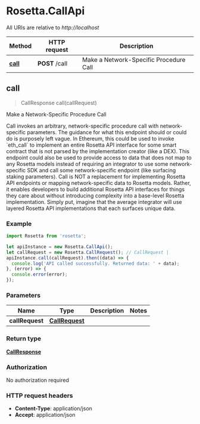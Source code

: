 # Rosetta.CallApi

All URIs are relative to *http://localhost*

Method | HTTP request | Description
------------- | ------------- | -------------
[**call**](CallApi.md#call) | **POST** /call | Make a Network-Specific Procedure Call



## call

> CallResponse call(callRequest)

Make a Network-Specific Procedure Call

Call invokes an arbitrary, network-specific procedure call with network-specific parameters. The guidance for what this endpoint should or could do is purposely left vague. In Ethereum, this could be used to invoke &#x60;eth_call&#x60; to implement an entire Rosetta API interface for some smart contract that is not parsed by the implementation creator (like a DEX). This endpoint could also be used to provide access to data that does not map to any Rosetta models instead of requiring an integrator to use some network-specific SDK and call some network-specific endpoint (like surfacing staking parameters). Call is NOT a replacement for implementing Rosetta API endpoints or mapping network-specific data to Rosetta models. Rather, it enables developers to build additional Rosetta API interfaces for things they care about without introducing complexity into a base-level Rosetta implementation. Simply put, imagine that the average integrator will use layered Rosetta API implementations that each surfaces unique data.

### Example

```javascript
import Rosetta from 'rosetta';

let apiInstance = new Rosetta.CallApi();
let callRequest = new Rosetta.CallRequest(); // CallRequest | 
apiInstance.call(callRequest).then((data) => {
  console.log('API called successfully. Returned data: ' + data);
}, (error) => {
  console.error(error);
});

```

### Parameters


Name | Type | Description  | Notes
------------- | ------------- | ------------- | -------------
 **callRequest** | [**CallRequest**](CallRequest.md)|  | 

### Return type

[**CallResponse**](CallResponse.md)

### Authorization

No authorization required

### HTTP request headers

- **Content-Type**: application/json
- **Accept**: application/json

